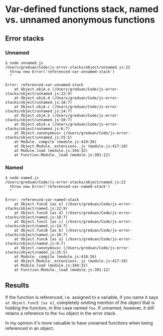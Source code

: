 # Var-defined functions stack, named vs. unnamed anonymous functions

## Error stacks

### Unnamed

```
$ node unnamed.js
/Users/greduan/Code/js-error-stacks/object/unnamed.js:22
  throw new Error('referenced-var-unnamed-stack')
  ^

Error: referenced-var-unnamed-stack
    at Object.objA.e (/Users/greduan/Code/js-error-stacks/object/unnamed.js:22:9)
    at Object.objA.d (/Users/greduan/Code/js-error-stacks/object/unnamed.js:18:7)
    at Object.objA.c (/Users/greduan/Code/js-error-stacks/object/unnamed.js:14:7)
    at Object.objA.b (/Users/greduan/Code/js-error-stacks/object/unnamed.js:10:7)
    at Object.objA.a (/Users/greduan/Code/js-error-stacks/object/unnamed.js:6:7)
    at Object.<anonymous> (/Users/greduan/Code/js-error-stacks/object/unnamed.js:25:5)
    at Module._compile (module.js:410:26)
    at Object.Module._extensions..js (module.js:417:10)
    at Module.load (module.js:344:32)
    at Function.Module._load (module.js:301:12)
```

### Named

```
$ node named.js
/Users/greduan/Code/js-error-stacks/object/named.js:22
  throw new Error('referenced-var-named-stack')
  ^

Error: referenced-var-named-stack
    at Object.funcE [as e] (/Users/greduan/Code/js-error-stacks/object/named.js:22:9)
    at Object.funcD [as d] (/Users/greduan/Code/js-error-stacks/object/named.js:18:7)
    at Object.funcC [as c] (/Users/greduan/Code/js-error-stacks/object/named.js:14:7)
    at Object.funcB [as b] (/Users/greduan/Code/js-error-stacks/object/named.js:10:7)
    at Object.funcA [as a] (/Users/greduan/Code/js-error-stacks/object/named.js:6:7)
    at Object.<anonymous> (/Users/greduan/Code/js-error-stacks/object/named.js:25:5)
    at Module._compile (module.js:410:26)
    at Object.Module._extensions..js (module.js:417:10)
    at Module.load (module.js:344:32)
    at Function.Module._load (module.js:301:12)
```

## Results

If the function is referenced, i.e. assigned to a variable, if you name it says
`at Object.funcE [as e]`, completely omiting mention of the object that is
holding the function, in this case named `foo`.  If unnamed, however, it still
retains a reference to the `foo` object in the error stack.

In my opinion it's more valuable to have unnamed functions when being referenced
in an object.
